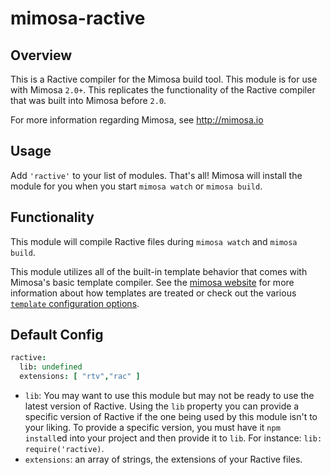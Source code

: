 mimosa-ractive
===========

## Overview

This is a Ractive compiler for the Mimosa build tool. This module is for use with Mimosa `2.0+`.  This replicates the functionality of the Ractive compiler that was built into Mimosa before `2.0`.

For more information regarding Mimosa, see http://mimosa.io

## Usage

Add `'ractive'` to your list of modules.  That's all!  Mimosa will install the module for you when you start `mimosa watch` or `mimosa build`.

## Functionality

This module will compile Ractive files during `mimosa watch` and `mimosa build`.

This module utilizes all of the built-in template behavior that comes with Mimosa's basic template compiler.  See the [mimosa website](http://mimosa.io/compilers.html#mt) for more information about how templates are treated or check out the various [`template` configuration options](http://mimosa.io/configuration.html#templates).

## Default Config

```coffeescript
ractive:
  lib: undefined
  extensions: [ "rtv","rac" ]
```

* `lib`: You may want to use this module but may not be ready to use the latest version of Ractive. Using the `lib` property you can provide a specific version of Ractive if the one being used by this module isn't to your liking. To provide a specific version, you must have it `npm install`ed into your project and then provide it to `lib`. For instance: `lib: require('ractive)`.
* `extensions`: an array of strings, the extensions of your Ractive files.